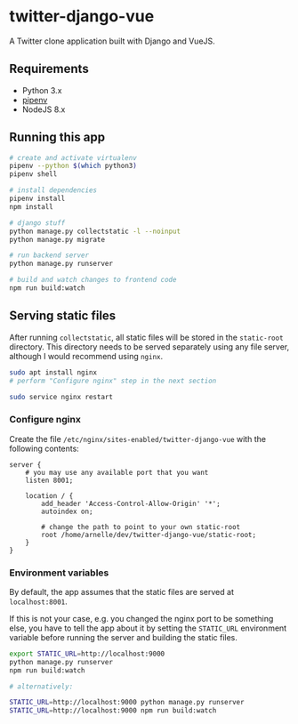 # twitter-django-vue

A Twitter clone application built with Django and VueJS.


## Requirements

- Python 3.x
- [pipenv](https://docs.pipenv.org/)
- NodeJS 8.x


## Running this app

```bash
# create and activate virtualenv
pipenv --python $(which python3)
pipenv shell

# install dependencies
pipenv install
npm install

# django stuff
python manage.py collectstatic -l --noinput
python manage.py migrate

# run backend server
python manage.py runserver

# build and watch changes to frontend code
npm run build:watch
```


## Serving static files

After running `collectstatic`, all static files will be stored in the `static-root`
directory. This directory needs to be served separately using any file server,
although I would recommend using `nginx`.

```bash
sudo apt install nginx
# perform "Configure nginx" step in the next section

sudo service nginx restart
```

### Configure nginx

Create the file `/etc/nginx/sites-enabled/twitter-django-vue` with the
following contents:

```
server {
    # you may use any available port that you want
    listen 8001;

    location / {
        add_header 'Access-Control-Allow-Origin' '*';
        autoindex on;

        # change the path to point to your own static-root
        root /home/arnelle/dev/twitter-django-vue/static-root;
    }
}
```

### Environment variables

By default, the app assumes that the static files are served at `localhost:8001`.

If this is not your case, e.g. you changed the nginx port to be something else,
you have to tell the app about it by setting the `STATIC_URL` environment
variable before running the server and building the static files.

```bash
export STATIC_URL=http://localhost:9000
python manage.py runserver
npm run build:watch

# alternatively:

STATIC_URL=http://localhost:9000 python manage.py runserver
STATIC_URL=http://localhost:9000 npm run build:watch
```
